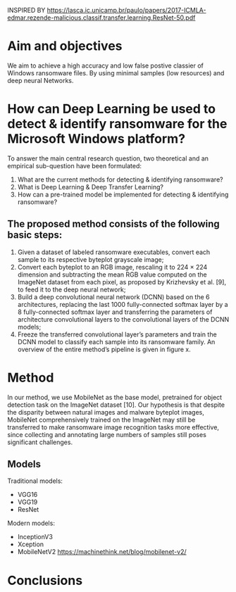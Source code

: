 INSPIRED BY https://lasca.ic.unicamp.br/paulo/papers/2017-ICMLA-edmar.rezende-malicious.classif.transfer.learning.ResNet-50.pdf
# Aim and objectives
We aim to achieve a high accuracy and low false postive classier of Windows ransomware files. 
By using minimal samples (low resources) and deep neural Networks.

# How can Deep Learning be used to detect & identify ransomware for the Microsoft Windows platform?

To answer the main central research question, two theoretical and an empirical sub-question have been formulated:

1.	What are the current methods for detecting & identifying ransomware?
2.	What is Deep Learning & Deep Transfer Learning?
3.	How can a pre-trained model be implemented for detecting & identifying ransomware?


## The proposed method consists of the following basic steps: 
1) Given a dataset of labeled ransomware executables, convert each sample to its respective byteplot grayscale image; 
2) Convert each byteplot to an RGB image, rescaling it to 224 × 224 dimension and subtracting the mean RGB value computed on the ImageNet dataset from each pixel, as proposed by Krizhevsky et al. [9], to feed it to the deep neural network; 
3) Build a deep convolutional neural network (DCNN) based on the 6 architectures, 
replacing the last 1000 fully-connected softmax layer by a 8 fully-connected softmax layer and transferring the parameters of architecture convolutional layers to the convolutional layers of the DCNN models;
4) Freeze the transferred convolutional layer’s parameters and train the DCNN model to classify each sample into its ransomware family. An overview of the entire method’s pipeline is given in figure x.


# Method
In our method, we use MobileNet as the base model, pretrained for object detection task on the ImageNet dataset [10].
Our hypothesis is that despite the disparity between natural images and malware byteplot images, MobileNet comprehensively trained on the ImageNet may still be transferred to
make ransomware image recognition tasks more effective, since collecting and annotating large numbers of samples still poses significant challenges.

## Models

Traditional models:
- VGG16
- VGG19
- ResNet

Modern models:
- InceptionV3
- Xception
- MobileNetV2
https://machinethink.net/blog/mobilenet-v2/

# Conclusions

